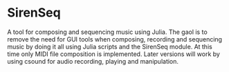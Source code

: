 # SirenSeq

A tool for composing and sequencing music using Julia.  The gaol is to remove the need for GUI tools when composing, recording and sequencing music by doing it all using Julia scripts and the SirenSeq module.  At this time only MIDI file composition is implemented.  Later versions will work by using csound for audio recording, playing and manipulation.
